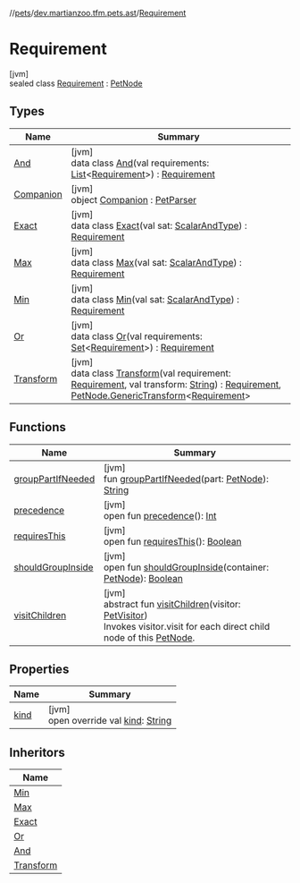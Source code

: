 //[pets](../../../index.md)/[dev.martianzoo.tfm.pets.ast](../index.md)/[Requirement](index.md)

# Requirement

[jvm]\
sealed class [Requirement](index.md) : [PetNode](../-pet-node/index.md)

## Types

| Name | Summary |
|---|---|
| [And](-and/index.md) | [jvm]<br>data class [And](-and/index.md)(val requirements: [List](https://kotlinlang.org/api/latest/jvm/stdlib/kotlin.collections/-list/index.html)&lt;[Requirement](index.md)&gt;) : [Requirement](index.md) |
| [Companion](-companion/index.md) | [jvm]<br>object [Companion](-companion/index.md) : [PetParser](../../dev.martianzoo.tfm.pets/-pet-parser/index.md) |
| [Exact](-exact/index.md) | [jvm]<br>data class [Exact](-exact/index.md)(val sat: [ScalarAndType](../-scalar-and-type/index.md)) : [Requirement](index.md) |
| [Max](-max/index.md) | [jvm]<br>data class [Max](-max/index.md)(val sat: [ScalarAndType](../-scalar-and-type/index.md)) : [Requirement](index.md) |
| [Min](-min/index.md) | [jvm]<br>data class [Min](-min/index.md)(val sat: [ScalarAndType](../-scalar-and-type/index.md)) : [Requirement](index.md) |
| [Or](-or/index.md) | [jvm]<br>data class [Or](-or/index.md)(val requirements: [Set](https://kotlinlang.org/api/latest/jvm/stdlib/kotlin.collections/-set/index.html)&lt;[Requirement](index.md)&gt;) : [Requirement](index.md) |
| [Transform](-transform/index.md) | [jvm]<br>data class [Transform](-transform/index.md)(val requirement: [Requirement](index.md), val transform: [String](https://kotlinlang.org/api/latest/jvm/stdlib/kotlin/-string/index.html)) : [Requirement](index.md), [PetNode.GenericTransform](../-pet-node/-generic-transform/index.md)&lt;[Requirement](index.md)&gt; |

## Functions

| Name | Summary |
|---|---|
| [groupPartIfNeeded](../-pet-node/group-part-if-needed.md) | [jvm]<br>fun [groupPartIfNeeded](../-pet-node/group-part-if-needed.md)(part: [PetNode](../-pet-node/index.md)): [String](https://kotlinlang.org/api/latest/jvm/stdlib/kotlin/-string/index.html) |
| [precedence](../-pet-node/precedence.md) | [jvm]<br>open fun [precedence](../-pet-node/precedence.md)(): [Int](https://kotlinlang.org/api/latest/jvm/stdlib/kotlin/-int/index.html) |
| [requiresThis](requires-this.md) | [jvm]<br>open fun [requiresThis](requires-this.md)(): [Boolean](https://kotlinlang.org/api/latest/jvm/stdlib/kotlin/-boolean/index.html) |
| [shouldGroupInside](../-pet-node/should-group-inside.md) | [jvm]<br>open fun [shouldGroupInside](../-pet-node/should-group-inside.md)(container: [PetNode](../-pet-node/index.md)): [Boolean](https://kotlinlang.org/api/latest/jvm/stdlib/kotlin/-boolean/index.html) |
| [visitChildren](../-pet-node/visit-children.md) | [jvm]<br>abstract fun [visitChildren](../-pet-node/visit-children.md)(visitor: [PetVisitor](../../dev.martianzoo.tfm.pets/-pet-visitor/index.md))<br>Invokes visitor.visit for each direct child node of this [PetNode](../-pet-node/index.md). |

## Properties

| Name | Summary |
|---|---|
| [kind](kind.md) | [jvm]<br>open override val [kind](kind.md): [String](https://kotlinlang.org/api/latest/jvm/stdlib/kotlin/-string/index.html) |

## Inheritors

| Name |
|---|
| [Min](-min/index.md) |
| [Max](-max/index.md) |
| [Exact](-exact/index.md) |
| [Or](-or/index.md) |
| [And](-and/index.md) |
| [Transform](-transform/index.md) |
